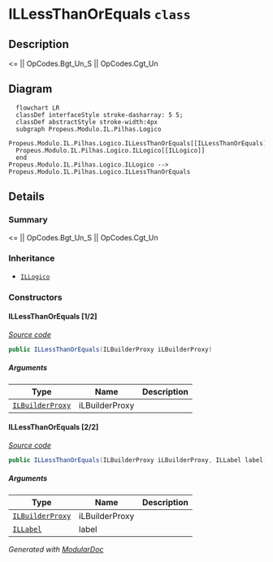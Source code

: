 # ILLessThanOrEquals `class`

## Description
&lt;= || OpCodes.Bgt_Un_S || OpCodes.Cgt_Un

## Diagram
```mermaid
  flowchart LR
  classDef interfaceStyle stroke-dasharray: 5 5;
  classDef abstractStyle stroke-width:4px
  subgraph Propeus.Modulo.IL.Pilhas.Logico
  Propeus.Modulo.IL.Pilhas.Logico.ILLessThanOrEquals[[ILLessThanOrEquals]]
  Propeus.Modulo.IL.Pilhas.Logico.ILLogico[[ILLogico]]
  end
Propeus.Modulo.IL.Pilhas.Logico.ILLogico --> Propeus.Modulo.IL.Pilhas.Logico.ILLessThanOrEquals
```

## Details
### Summary
&lt;= || OpCodes.Bgt_Un_S || OpCodes.Cgt_Un

### Inheritance
 - [
`ILLogico`
](./ILLogico.md)

### Constructors
#### ILLessThanOrEquals [1/2]
[*Source code*](https://github.com///blob//src/Propeus.Modulo.Abstrato/Util/Tabelas/Helper.cs#L233)
```csharp
public ILLessThanOrEquals(ILBuilderProxy iLBuilderProxy)
```
##### Arguments
| Type | Name | Description |
| --- | --- | --- |
| [`ILBuilderProxy`](../../proxy/ILBuilderProxy.md) | iLBuilderProxy |   |

#### ILLessThanOrEquals [2/2]
[*Source code*](https://github.com///blob//src/Propeus.Modulo.Abstrato/Util/Tabelas/Helper.cs#L242)
```csharp
public ILLessThanOrEquals(ILBuilderProxy iLBuilderProxy, ILLabel label)
```
##### Arguments
| Type | Name | Description |
| --- | --- | --- |
| [`ILBuilderProxy`](../../proxy/ILBuilderProxy.md) | iLBuilderProxy |   |
| [`ILLabel`](../saltos/ILLabel.md) | label |   |

*Generated with* [*ModularDoc*](https://github.com/hailstorm75/ModularDoc)
